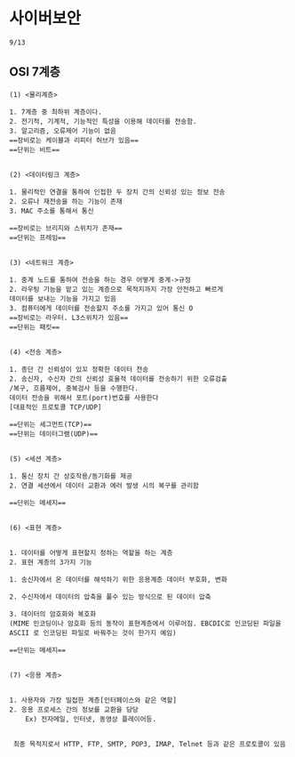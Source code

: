 # 사이버보안

    9/13


## OSI 7계층


    (1) <물리계층>

    1. 7계층 중 최하위 계층이다.
    2. 전기적, 기계적, 기능적인 특성을 이용해 데이터를 전송함.
    3. 알고리즘, 오류제어 기능이 없음
    ==장비로는 케이블과 리피터 허브가 있음==
    ==단위는 비트==


    (2) <데이터링크 계층>

    1. 물리적인 연결을 통하여 인접한 두 장치 간의 신뢰성 있는 정보 전송
    2. 오류나 재전송을 하는 기능이 존재
    3. MAC 주소를 통해서 통신
   
    ==장비로는 브리지와 스위치가 존재==
    ==단위는 프레임==


    (3) <네트워크 계층>

    1. 중계 노드를 통하여 전송을 하는 경우 어떻게 중계->규정
    2. 라우팅 기능을 맡고 있는 계층으로 목적지까지 가장 안전하고 빠르게 
    데이터를 보내는 기능을 가지고 있음
    3. 컴퓨터에게 데이터를 전송할지 주소를 가지고 있어 통신 O
    ==장비로는 라우터. L3스위치가 있음==
    ==단위는 패킷==


    (4) <전송 계층>

    1. 종단 간 신뢰성이 있꼬 정확한 데이터 전송
    2. 송신자, 수신자 간의 신뢰성 효율적 데이터를 전송하기 위한 오류검출
    /복구, 흐름제어, 중복검사 등을 수행한다.
    데이터 전송을 위해서 포트(port)번호를 사용한다
    [대표적인 프로토콜 TCP/UDP]
    
    ==단위는 세그먼트(TCP)==
    ==단위는 데이터그램(UDP)==


    (5) <세션 계층>

    1. 통신 장치 간 상호작용/동기화를 제공
    2. 연결 세션에서 데이터 교환과 에러 발생 시의 복구를 관리함

    ==단위는 메세지==


    (6) <표현 계층>


    1. 데이터를 어떻게 표현할지 정하는 역할을 하는 계층
    2. 표현 계층의 3가지 기능

    1. 송신자에서 온 데이터를 해석하기 위한 응용계층 데이터 부호화, 변화

    2. 수신자에서 데이터의 압축을 풀수 있는 방식으로 된 데이터 압축

    3. 데이터의 암호화와 복호화
    (MIME 인코딩이나 암호화 등의 동작이 표현계층에서 이루어짐. EBCDIC로 인코딩된 파일을 ASCII 로 인코딩된 파일로 바꿔주는 것이 한가지 예임)

    ==단위는 메세지==


    (7) <응용 계층>


    1. 사용자와 가장 밀접한 계층[인터페이스와 같은 역할]
    2. 응용 프로세스 간의 정보를 교환을 담당
        Ex) 전자메일, 인터넷, 동영상 플레이어등.


     최종 목적지로서 HTTP, FTP, SMTP, POP3, IMAP, Telnet 등과 같은 프로토콜이 있음
         
    




















    
